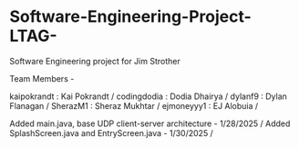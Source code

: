 # Software-Engineering-Project-LTAG-
Software Engineering project for Jim Strother

Team Members - 

kaipokrandt : Kai Pokrandt /
codingdodia : Dodia Dhairya /
dylanf9     : Dylan Flanagan /
SherazM1    : Sheraz Mukhtar /
ejmoneyyy1  : EJ Alobuia /

Added main.java, base UDP client-server architecture - 1/28/2025 /
Added SplashScreen.java and EntryScreen.java - 1/30/2025 /
